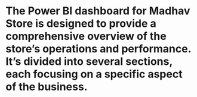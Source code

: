 # The Power BI dashboard for Madhav Store is designed to provide a comprehensive overview of the store’s operations and performance. It’s divided into several sections, each focusing on a specific aspect of the business.
